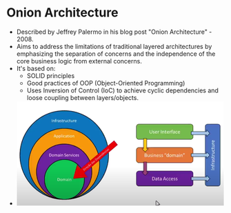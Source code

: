 # Onion Architecture

- Described by Jeffrey Palermo in his blog post "Onion Architecture" - 2008.
- Aims to address the limitations of traditional layered architectures by emphasizing the separation of concerns and the independence of the core business logic from external concerns.
- It's based on:
  - SOLID principles
  - Good practices of OOP (Object-Oriented Programming)
  - Uses Inversion of Control (IoC) to achieve cyclic dependencies and loose coupling between layers/objects.
- ![OnionArchCircle](OnionArchCircle.png)
